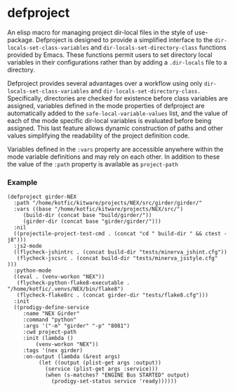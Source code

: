 # defproject

An  elisp macro for managing project dir-local files in the style of use-package. Defproject is designed to provide a simplified interface to the ```dir-locals-set-class-variables``` and ```dir-locals-set-directory-class``` functions provided by Emacs. These functions permit users to set directory local variables in their configurations rather than by adding a ```.dir-locals``` file to a directory.

Defproject provides several advantages over a workflow using only ```dir-locals-set-class-variables``` and ```dir-locals-set-directory-class.``` Specifically,  directories are checked for existence before class variables are assigned,  variables defined in the mode properties of defproject are automatically added to the ```safe-local-variable-values``` list,  and the value of each of the mode specific dir-local variables is evaluated before being assigned. This last feature allows dynamic construction of paths and other values simplifying the readability of the project definition code.

Variables defined in the ```:vars``` property are accessible anywhere within the mode variable definitions and may rely on each other.  In addition to these the value of the ```:path``` property is available as ```project-path```

### Example

```elisp
(defproject girder-NEX
  :path "/home/kotfic/kitware/projects/NEX/src/girder/girder/"
  :vars ((base "/home/kotfic/kitware/projects/NEX/src/")
	 (build-dir (concat base "build/girder/"))
	 (girder-dir (concat base "girder/girder/")))
  :nil
  ((projectile-project-test-cmd . (concat "cd " build-dir " && ctest -j8")))
  :js2-mode
  ((flycheck-jshintrc . (concat build-dir "tests/minerva_jshint.cfg"))
   (flycheck-jscsrc . (concat build-dir "tests/minerva_jsstyle.cfg" )))
  :python-mode
  ((eval . (venv-workon "NEX"))
   (flycheck-python-flake8-executable . "/home/kotfic/.venvs/NEX/bin/flake8")
   (flycheck-flake8rc . (concat girder-dir "tests/flake8.cfg")))
  :init
  ((prodigy-define-service
     :name "NEX Girder"
     :command "python"
     :args '("-m" "girder" "-p" "8081")
     :cwd project-path
     :init (lambda ()
	     (venv-workon "NEX"))
     :tags '(nex girder)
     :on-output (lambda (&rest args)
		  (let ((output (plist-get args :output))
			(service (plist-get args :service)))
		    (when (s-matches? "ENGINE Bus STARTED" output)
		      (prodigy-set-status service 'ready))))))
```

